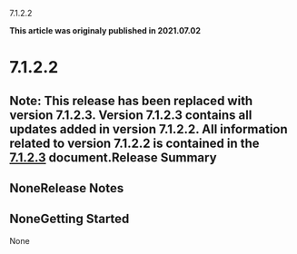 





7.1.2.2

**This article was originaly published in 2021.07.02**


7.1.2.2
=======




**Note:** This release has been replaced with version 7.1.2.3. Version 7.1.2.3 contains all updates added in version 7.1.2.2. All information related to version 7.1.2.2 is contained in the [7.1.2.3](https://github.com/UrbanCode/IBM-UCx-RELEASE-NOTES/blob/main/files/UCD/7.1.2.3/7.1.2.3.md) document.Release Summary
---------------

  
NoneRelease Notes
-------------

  
NoneGetting Started
---------------

  
None




